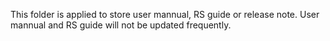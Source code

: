This folder is applied to store user mannual, RS guide or release note.
User mannual and RS guide will not be updated frequently.
